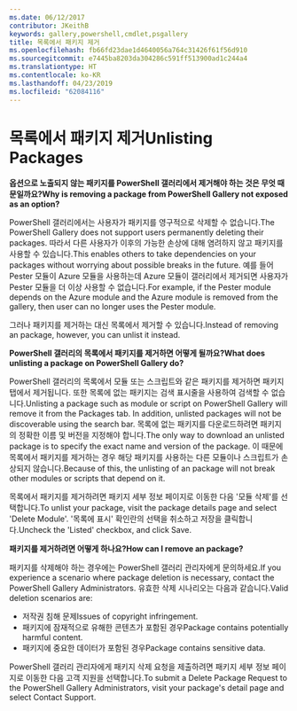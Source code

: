 ```yaml
---
ms.date: 06/12/2017
contributor: JKeithB
keywords: gallery,powershell,cmdlet,psgallery
title: 목록에서 패키지 제거
ms.openlocfilehash: fb66fd23dae1d4640056a764c31426f61f56d910
ms.sourcegitcommit: e7445ba8203da304286c591ff513900ad1c244a4
ms.translationtype: HT
ms.contentlocale: ko-KR
ms.lasthandoff: 04/23/2019
ms.locfileid: "62084116"
---
```

# <a name="unlisting-packages"></a><span data-ttu-id="f97e7-103">목록에서 패키지 제거</span><span class="sxs-lookup"><span data-stu-id="f97e7-103">Unlisting Packages</span></span>

<span data-ttu-id="f97e7-104">**옵션으로 노출되지 않는 패키지를 PowerShell 갤러리에서 제거해야 하는 것은 무엇 때문일까요?**</span><span class="sxs-lookup"><span data-stu-id="f97e7-104">**Why is removing a package from PowerShell Gallery not exposed as an option?**</span></span>

<span data-ttu-id="f97e7-105">PowerShell 갤러리에서는 사용자가 패키지를 영구적으로 삭제할 수 없습니다.</span><span class="sxs-lookup"><span data-stu-id="f97e7-105">The PowerShell Gallery does not support users permanently deleting their packages.</span></span>
<span data-ttu-id="f97e7-106">따라서 다른 사용자가 이후의 가능한 손상에 대해 염려하지 않고 패키지를 사용할 수 있습니다.</span><span class="sxs-lookup"><span data-stu-id="f97e7-106">This enables others to take dependencies on your packages without worrying about possible breaks in the future.</span></span>
<span data-ttu-id="f97e7-107">예를 들어 Pester 모듈이 Azure 모듈을 사용하는데 Azure 모듈이 갤러리에서 제거되면 사용자가 Pester 모듈을 더 이상 사용할 수 없습니다.</span><span class="sxs-lookup"><span data-stu-id="f97e7-107">For example, if the Pester module depends on the Azure module and the Azure module is removed from the gallery, then user can no longer uses the Pester module.</span></span>

<span data-ttu-id="f97e7-108">그러나 패키지를 제거하는 대신 목록에서 제거할 수 있습니다.</span><span class="sxs-lookup"><span data-stu-id="f97e7-108">Instead of removing an package, however, you can unlist it instead.</span></span>

<span data-ttu-id="f97e7-109">**PowerShell 갤러리의 목록에서 패키지를 제거하면 어떻게 될까요?**</span><span class="sxs-lookup"><span data-stu-id="f97e7-109">**What does unlisting a package on PowerShell Gallery do?**</span></span>

<span data-ttu-id="f97e7-110">PowerShell 갤러리의 목록에서 모듈 또는 스크립트와 같은 패키지를 제거하면 패키지 탭에서 제거됩니다. 또한 목록에 없는 패키지는 검색 표시줄을 사용하여 검색할 수 없습니다.</span><span class="sxs-lookup"><span data-stu-id="f97e7-110">Unlisting a package such as module or script on PowerShell Gallery will remove it from the Packages tab. In addition, unlisted packages will not be discoverable using the search bar.</span></span>
<span data-ttu-id="f97e7-111">목록에 없는 패키지를 다운로드하려면 패키지의 정확한 이름 및 버전을 지정해야 합니다.</span><span class="sxs-lookup"><span data-stu-id="f97e7-111">The only way to download an unlisted package is to specify the exact name and version of the package.</span></span>
<span data-ttu-id="f97e7-112">이 때문에 목록에서 패키지를 제거하는 경우 해당 패키지를 사용하는 다른 모듈이나 스크립트가 손상되지 않습니다.</span><span class="sxs-lookup"><span data-stu-id="f97e7-112">Because of this, the unlisting of an package will not break other modules or scripts that depend on it.</span></span>

<span data-ttu-id="f97e7-113">목록에서 패키지를 제거하려면 패키지 세부 정보 페이지로 이동한 다음 '모듈 삭제'를 선택합니다.</span><span class="sxs-lookup"><span data-stu-id="f97e7-113">To unlist your package, visit the package details page and select 'Delete Module'.</span></span> <span data-ttu-id="f97e7-114">'목록에 표시' 확인란의 선택을 취소하고 저장을 클릭합니다.</span><span class="sxs-lookup"><span data-stu-id="f97e7-114">Uncheck the 'Listed' checkbox, and click Save.</span></span>

<span data-ttu-id="f97e7-115">**패키지를 제거하려면 어떻게 하나요?**</span><span class="sxs-lookup"><span data-stu-id="f97e7-115">**How can I remove an package?**</span></span>

<span data-ttu-id="f97e7-116">패키지를 삭제해야 하는 경우에는 PowerShell 갤러리 관리자에게 문의하세요.</span><span class="sxs-lookup"><span data-stu-id="f97e7-116">If you experience a scenario where package deletion is necessary, contact the PowerShell Gallery Administrators.</span></span>
<span data-ttu-id="f97e7-117">유효한 삭제 시나리오는 다음과 같습니다.</span><span class="sxs-lookup"><span data-stu-id="f97e7-117">Valid deletion scenarios are:</span></span>
- <span data-ttu-id="f97e7-118">저작권 침해 문제</span><span class="sxs-lookup"><span data-stu-id="f97e7-118">Issues of copyright infringement.</span></span>
- <span data-ttu-id="f97e7-119">패키지에 잠재적으로 유해한 콘텐츠가 포함된 경우</span><span class="sxs-lookup"><span data-stu-id="f97e7-119">Package contains potentially harmful content.</span></span>
- <span data-ttu-id="f97e7-120">패키지에 중요한 데이터가 포함된 경우</span><span class="sxs-lookup"><span data-stu-id="f97e7-120">Package contains sensitive data.</span></span>

<span data-ttu-id="f97e7-121">PowerShell 갤러리 관리자에게 패키지 삭제 요청을 제출하려면 패키지 세부 정보 페이지로 이동한 다음 고객 지원을 선택합니다.</span><span class="sxs-lookup"><span data-stu-id="f97e7-121">To submit a Delete Package Request to the PowerShell Gallery Administrators, visit your package's detail page and select Contact Support.</span></span>
